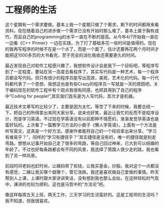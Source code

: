 工程师的生活
=======

这个星期有一个需求要做。基本上我一个星期只做了个需求，剩下的时间都用来看资料。现在随着自己的进步做一个需求已没有开始时那么难了，基本上属于胸有成竹。而且自己的programming的水平一直在不断的提高。从今年4/7开始我一直在一边看《C++ Primer》一边在实践，为了打了基础多花一些时间是值得的。现在的我再写程序的时候不在是一个点了，而是一个面了。估计还要再花两个月时间才能把这1000多页的大书看完，至于完全的消化吸收还需要更久的时间。

最近发现自己对软件工程感兴趣了，我想软件设计会是我下一个目标吧。等程序写到了一定程度，要站在另一高度去看程序了。其实写代码是一种艺术，每一个程序员都会写代码。但只有很少的程序员能写出高效，美观，艺术化的代码。每一行代码都代表了一个思想，我想这也是有些Crazy的程序员一写就是一天的原因吧。关于编码现在的软件工程中有个观点我很有同感，也把其用到了自己的程序中“Coding for people!”,其实我们首先是为人写代码，其次才是机器。

最近技术文章写的比较少了，主要是因为太忙。等空了下来的时候，我要总结一下。把自己的所得拿出来同大家分享。说来也好笑，最近让我忙的反而不是程序设计，而是学习英语。不过现在学英语没有以前那种不情愿的，渐渐发觉学英语也是蛮好玩的。上次看了一篇教学习方法的小册子《懒人学英语》，上面有一个方法是听写英文，这真是一个好方法。感谢作者能将自己的一个经验拿出来分享。“学习有难易乎？”，同样的“学习有捷径乎？”其实捷径是没有的，唯一的捷径就是别走弯路。想想从记事开始自己走了很多的弯路，等自己回过神来，已大到可以结婚的年龄了。不过也好每条路都会有不同的风景，我选择了周围人很少走的路，我也看到了另一样风景。

前段时间老妈也赶时尚，让姨妈带了些钱，让我买基金，炒股。我对这个一点都没有感觉，二姨让我买哪个就哪个，管它涨跌。我还是喜欢做自己爱做的事情。昨天帮别人上课，上课时跟大家讲讲笑话，没有想到我也那么会扯。在这样轻松的气氛中，课讲的也较为顺利。这也是马哲中的“方法论”吧。

像这样每周五天上班，两天工作，三天学习的生活蛮好的。这是工程师的生活吗？我不知道，但我很喜欢。
